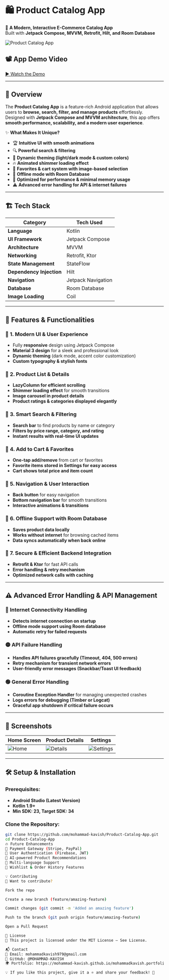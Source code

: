 # 🛍️ Product Catalog App  

📱 **A Modern, Interactive E-Commerce Catalog App**  
Built with **Jetpack Compose, MVVM, Retrofit, Hilt, and Room Database**  

![Product Catalog App](https://github.com/user-attachments/assets/f36a05a3-9646-41a4-82d6-daa3e91075a1)  

## 📽️ App Demo Video  
[▶ Watch the Demo](https://drive.google.com/file/d/1QLYROW9ZclK0DL0UST3qSPENzmEak-MY/view?usp=sharing)

---

## 🚀 Overview  

The **Product Catalog App** is a feature-rich Android application that allows users to **browse, search, filter, and manage products** effortlessly.  
Designed with **Jetpack Compose and MVVM architecture**, this app offers **smooth performance, scalability, and a modern user experience**.  

✨ **What Makes It Unique?**  
- 🏆 **Intuitive UI with smooth animations**  
- 🔍 **Powerful search & filtering**  
- 🎨 **Dynamic theming (light/dark mode & custom colors)**  
- 🔥 **Animated shimmer loading effect**  
- 💖 **Favorites & cart system with image-based selection**  
- 📡 **Offline mode with Room Database**  
- 🚀 **Optimized for performance & minimal memory usage**
- ⚠️ **Advanced error handling for API & internet failures** 

---

## 🏗️ Tech Stack  

| Category          | Tech Used |
|------------------|-----------|
| **Language**     | Kotlin  |
| **UI Framework** | Jetpack Compose  |
| **Architecture** | MVVM  |
| **Networking**   | Retrofit, Ktor  |
| **State Management** | StateFlow  |
| **Dependency Injection** | Hilt  |
| **Navigation**   | Jetpack Navigation  |
| **Database**     | Room Database  |
| **Image Loading** | Coil |

---

## 🌟 Features & Functionalities  

### 🔹 **1. Modern UI & User Experience**  
- Fully **responsive** design using Jetpack Compose  
- **Material 3 design** for a sleek and professional look  
- **Dynamic theming** (dark mode, accent color customization)  
- **Custom typography & stylish fonts**  

### 🔹 **2. Product List & Details**  
- **LazyColumn for efficient scrolling**  
- **Shimmer loading effect** for smooth transitions  
- **Image carousel in product details**  
- **Product ratings & categories displayed elegantly**  

### 🔹 **3. Smart Search & Filtering**  
- **Search bar** to find products by name or category  
- **Filters by price range, category, and rating**  
- **Instant results with real-time UI updates**  

### 🔹 **4. Add to Cart & Favorites**  
- **One-tap add/remove** from cart or favorites  
- **Favorite items stored in Settings for easy access**  
- **Cart shows total price and item count**  

### 🔹 **5. Navigation & User Interaction**  
- **Back button** for easy navigation  
- **Bottom navigation bar** for smooth transitions  
- **Interactive animations & transitions**  

### 🔹 **6. Offline Support with Room Database**  
- **Saves product data locally**  
- **Works without internet** for browsing cached items  
- **Data syncs automatically when back online**  

### 🔹 **7. Secure & Efficient Backend Integration**  
- **Retrofit & Ktor** for fast API calls  
- **Error handling & retry mechanism**  
- **Optimized network calls with caching**  

---

## ⚠️ Advanced Error Handling & API Management  

### 🔴 **Internet Connectivity Handling**  
- **Detects internet connection on startup**  
- **Offline mode support using Room database**  
- **Automatic retry for failed requests**  

### 🟡 **API Failure Handling**  
- **Handles API failures gracefully (Timeout, 404, 500 errors)**  
- **Retry mechanism for transient network errors**  
- **User-friendly error messages (Snackbar/Toast UI feedback)**  

### 🟢 **General Error Handling**  
- **Coroutine Exception Handler** for managing unexpected crashes  
- **Logs errors for debugging (Timber or Logcat)**  
- **Graceful app shutdown if critical failure occurs**  

---

## 📸 Screenshots  

| Home Screen | Product Details | Settings |
|------------|----------------|------------------|
| ![Home](https://github.com/user-attachments/assets/b816d1dd-71be-415f-b6ac-81e9e5f2553f) | ![Details](https://github.com/user-attachments/assets/41fb1fde-f816-4bc5-b8d1-35261f719a13) | ![Settings](https://github.com/user-attachments/assets/b922c5e4-e486-4bfd-b3d0-a3638338d26e) |

---

## 🛠️ Setup & Installation  

### **Prerequisites:**  
- **Android Studio (Latest Version)**  
- **Kotlin 1.9+**  
- **Min SDK: 23, Target SDK: 34**  

### **Clone the Repository:**  
```sh
git clone https://github.com/mohammad-kavish/Product-Catalog-App.git
cd Product-Catalog-App
🔥 Future Enhancements
🔹 Payment Gateway (Stripe, PayPal)
🔹 User Authentication (Firebase, JWT)
🔹 AI-powered Product Recommendations
🔹 Multi-language Support
🔹 Wishlist & Order History Features

💡 Contributing
🙌 Want to contribute?

Fork the repo

Create a new branch (feature/amazing-feature)

Commit changes (git commit -m 'Added an amazing feature')

Push to the branch (git push origin feature/amazing-feature)

Open a Pull Request

📜 License
📄 This project is licensed under the MIT License – See License.

📬 Contact
📧 Email: mohammadkavish979@gmail.com
🔗 GitHub: @MOHAMMAD-KAVISH
🌍 Portfolio: https://mohammad-kavish.github.io/mohammadkavish.portfolio/

💡 If you like this project, give it a ⭐ and share your feedback! 🚀
